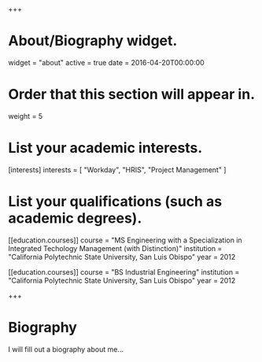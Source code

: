 +++
# About/Biography widget.
widget = "about"
active = true
date = 2016-04-20T00:00:00

# Order that this section will appear in.
weight = 5

# List your academic interests.
[interests]
  interests = [
    "Workday",
    "HRIS",
    "Project Management"
  ]

# List your qualifications (such as academic degrees).
[[education.courses]]
  course = "MS Engineering with a Specialization in Integrated Techology Management (with Distinction)"
  institution = "California Polytechnic State University, San Luis Obispo"
  year = 2012

[[education.courses]]
  course = "BS Industrial Engineering"
  institution = "California Polytechnic State University, San Luis Obispo"
  year = 2012

+++

# Biography

I will fill out a biography about me...
